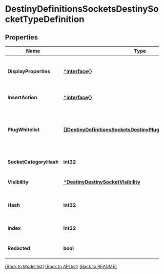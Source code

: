 # DestinyDefinitionsSocketsDestinySocketTypeDefinition

## Properties
Name | Type | Description | Notes
------------ | ------------- | ------------- | -------------
**DisplayProperties** | [***interface{}**](interface{}.md) | There are fields for this display data, but they appear to be unpopulated as of now. I am not sure where in the UI these would show if they even were populated, but I will continue to return this data in case it becomes useful. | [optional] [default to null]
**InsertAction** | [***interface{}**](interface{}.md) | Defines what happens when a plug is inserted into sockets of this type. | [optional] [default to null]
**PlugWhitelist** | [**[]DestinyDefinitionsSocketsDestinyPlugWhitelistEntryDefinition**](Destiny.Definitions.Sockets.DestinyPlugWhitelistEntryDefinition.md) | A list of Plug \&quot;Categories\&quot; that are allowed to be plugged into sockets of this type.  These should be compared against a given plug item&#39;s DestinyInventoryItemDefinition.plug.plugCategoryHash, which indicates the plug item&#39;s category.  If the plug&#39;s category matches any whitelisted plug, or if the whitelist is empty, it is allowed to be inserted. | [optional] [default to null]
**SocketCategoryHash** | **int32** |  | [optional] [default to null]
**Visibility** | [***DestinyDestinySocketVisibility**](Destiny.DestinySocketVisibility.md) |  | [optional] [default to null]
**Hash** | **int32** | The unique identifier for this entity. Guaranteed to be unique for the type of entity, but not globally.  When entities refer to each other in Destiny content, it is this hash that they are referring to. | [optional] [default to null]
**Index** | **int32** | The index of the entity as it was found in the investment tables. | [optional] [default to null]
**Redacted** | **bool** | If this is true, then there is an entity with this identifier/type combination, but BNet is not yet allowed to show it. Sorry! | [optional] [default to null]

[[Back to Model list]](../README.md#documentation-for-models) [[Back to API list]](../README.md#documentation-for-api-endpoints) [[Back to README]](../README.md)


